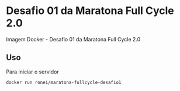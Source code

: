 # Desafio 01 da Maratona Full Cycle 2.0

Imagem Docker - Desafio 01 da Maratona Full Cycle 2.0

## Uso

Para iniciar o servidor
    
    docker run ronei/maratona-fullcycle-desafio1

   
